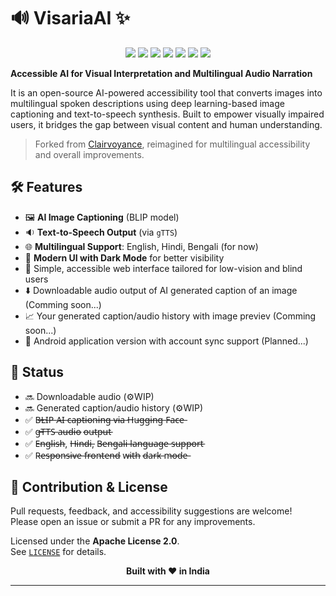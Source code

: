 # 🔊 VisariaAI ✨
<p align=center>
  <img src="https://img.shields.io/badge/Python-6A0DAD?style=flat&logo=python&logoColor=white"/>
  <img src="https://img.shields.io/badge/FastAPI-228B22?style=flat&logo=fastapi&logoColor=white"/>
  <img src="https://img.shields.io/badge/Next.js-000000?style=flat&logo=next.js&logoColor=white"/>
  <img src="https://img.shields.io/badge/Tailwind_CSS-38B2AC?style=flat&logo=tailwind-css&logoColor=white"/>
  <img src="https://img.shields.io/badge/HuggingFace-FCC72A?style=flat&logo=huggingface&logoColor=white"/>
  <img src="https://img.shields.io/badge/gTTS-FF6F00?style=flat&logo=google&logoColor=white"/>
<!--   <img src="https://img.shields.io/badge/PostgreSQL-336791?style=flat&logo=postgresql&logoColor=white"/> -->
  <img src="https://img.shields.io/badge/Translate_API-4285F4?style=flat&logo=googletranslate&logoColor=white"/>
</p>

**Accessible AI for Visual Interpretation and Multilingual Audio Narration**

It is an open-source AI-powered accessibility tool that converts images into multilingual spoken descriptions using deep learning-based image captioning and text-to-speech synthesis. Built to empower visually impaired users, it bridges the gap between visual content and human understanding.
> Forked from [Clairvoyance](https://github.com/awkwardish/Clairvoyance_prototype), reimagined for multilingual accessibility and overall improvements.

## 🛠 Features 

- 🖼️ **AI Image Captioning** (BLIP model)
- 🔉 **Text-to-Speech Output** (via `gTTS`)
- 🌐 **Multilingual Support**: English, Hindi, Bengali (for now)
- 🎨 **Modern UI with Dark Mode** for better visibility
- 🔐 Simple, accessible web interface tailored for low-vision and blind users
- ⬇️ Downloadable audio output of AI generated caption of an image (Comming soon...)
- 📈 Your generated caption/audio history with image previev (Comming soon...)
- 📱 Android application version with account sync support (Planned...)

## 📌 Status
- 🔜 Downloadable audio (⚙️WIP)
- 🔜 Generated caption/audio history (⚙️WIP)
- ✅ B̶L̶I̶P̶ A̶I̶ c̶a̶p̶t̶i̶o̶n̶i̶n̶g̶ v̶i̶a̶ H̶u̶g̶g̶i̶n̶g̶ F̶a̶c̶e̶
- ✅ g̶T̶T̶S̶ a̶u̶d̶i̶o̶ o̶u̶t̶p̶u̶t̶
- ✅ E̶n̶g̶l̶i̶s̶h̶, H̶i̶n̶d̶i̶, B̶e̶n̶g̶a̶l̶i̶ l̶a̶n̶g̶u̶a̶g̶e̶ s̶u̶p̶p̶o̶r̶t̶
- ✅ R̶e̶s̶p̶o̶n̶s̶i̶v̶e̶ f̶r̶o̶n̶t̶e̶n̶d̶ w̶i̶t̶h̶ d̶a̶r̶k̶ m̶o̶d̶e̶


## 🤝 Contribution & License

Pull requests, feedback, and accessibility suggestions are welcome!  
Please open an issue or submit a PR for any improvements.

Licensed under the **Apache License 2.0**.  
See [`LICENSE`](./LICENSE) for details.

<p align="center"><strong>Built with ❤️ in India</strong></p>

---
